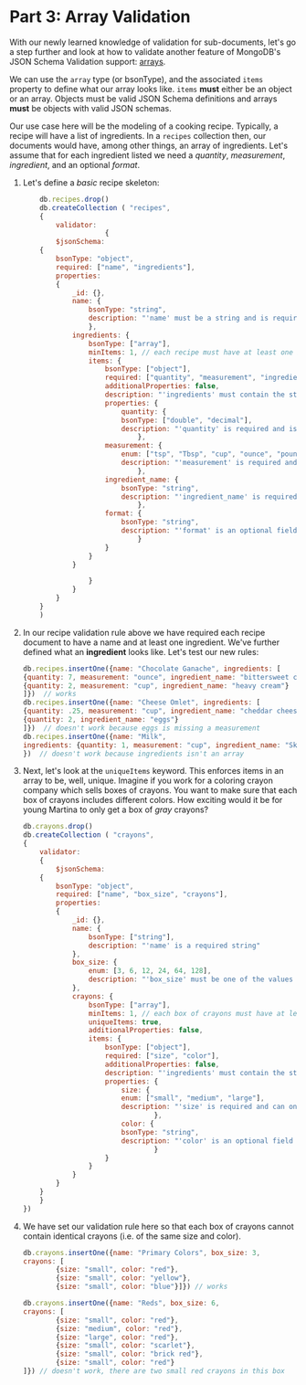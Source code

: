 # Part 3: Array Validation

With our newly learned knowledge of validation for sub-documents, let's go a step further and look at how to validate another feature of MongoDB's JSON Schema Validation support: [arrays](https://tools.ietf.org/html/draft-fge-json-schema-validation-00#page-9).

We can use the `array` type (or bsonType), and the associated `items` property to define what our array looks like. `items` **must** either be an object or an array. Objects must be valid JSON Schema definitions and arrays **must** be objects with valid JSON schemas.

Our use case here will be the modeling of a cooking recipe. Typically, a recipe will have a list of ingredients. In a `recipes` collection then, our documents would have, among other things, an array of ingredients. Let's assume that for each ingredient listed we need a *quantity*, *measurement*, *ingredient*, and an optional *format*.

1. Let's define a *basic* recipe skeleton:

    ```javascript
        db.recipes.drop()
        db.createCollection ( "recipes",
        {
            validator:
                        {
            $jsonSchema:
        {
            bsonType: "object",
            required: ["name", "ingredients"],
            properties:
            {
                _id: {},
                name: {
                    bsonType: "string",
                    description: "'name' must be a string and is required"
                    },
                ingredients: {
                    bsonType: ["array"],
                    minItems: 1, // each recipe must have at least one ingredient
                    items: {
                        bsonType: ["object"],
                        required: ["quantity", "measurement", "ingredient_name"],
                        additionalProperties: false,
                        description: "'ingredients' must contain the stated fields",
                        properties: {
                            quantity: {
                            bsonType: ["double", "decimal"],
                            description: "'quantity' is required and is of double or decimal type"
                                },
                        measurement: {
                            enum: ["tsp", "Tbsp", "cup", "ounce", "pound",  "each"],
                            description: "'measurement' is required and can only be one of the given enum values"
                                },
                        ingredient_name: {
                            bsonType: "string",
                            description: "'ingredient_name' is required and is a string"
                                },
                        format: {
                            bsonType: "string",
                            description: "'format' is an optional field of type string"
                                }
                        }
                    }
                }

                    }
                }
            }
        }
        )
    ```

1. In our recipe validation rule above we have required each recipe document to have a name and at least one ingredient. We've further defined what an **ingredient** looks like. Let's test our new rules:

    ```javascript
    db.recipes.insertOne({name: "Chocolate Ganache", ingredients: [
    {quantity: 7, measurement: "ounce", ingredient_name: "bittersweet chocolate", format: "chopped"},
    {quantity: 2, measurement: "cup", ingredient_name: "heavy cream"}
    ]})  // works
    db.recipes.insertOne({name: "Cheese Omlet", ingredients: [
    {quantity: .25, measurement: "cup", ingredient_name: "cheddar cheese", format: "shredded"},
    {quantity: 2, ingredient_name: "eggs"}
    ]})  // doesn't work because eggs is missing a measurement
    db.recipes.insertOne({name: "Milk",
    ingredients: {quantity: 1, measurement: "cup", ingredient_name: "Skim Milk", format: "chilled"}
    })  // doesn't work because ingredients isn't an array

    ```

1. Next, let's look at the `uniqueItems` keyword. This enforces items in an array to be, well, unique. Imagine if you work for a coloring crayon company which sells boxes of crayons. You want to make sure that each box of crayons includes different colors. How exciting would it be for young Martina to only get a box of *gray* crayons?

    ```javascript
    db.crayons.drop()
    db.createCollection ( "crayons",
    {
        validator:
        {
            $jsonSchema:
        {
            bsonType: "object",
            required: ["name", "box_size", "crayons"],
            properties:
            {
                _id: {},
                name: {
                    bsonType: ["string"],
                    description: "'name' is a required string"
                },
                box_size: {
                    enum: [3, 6, 12, 24, 64, 128],
                    description: "'box_size' must be one of the values listed and is required"
                },
                crayons: {
                    bsonType: ["array"],
                    minItems: 1, // each box of crayons must have at least one color
                    uniqueItems: true,
                    additionalProperties: false,
                    items: {
                        bsonType: ["object"],
                        required: ["size", "color"],
                        additionalProperties: false,
                        description: "'ingredients' must contain the stated fields.",
                        properties: {
                            size: {
                            enum: ["small", "medium", "large"],
                            description: "'size' is required and can only be one of the given enum values"
                                    },
                            color: {
                            bsonType: "string",
                            description: "'color' is an optional field of type string"
                                    }
                        }
                    }
                }
            }
        }
        }
    })

    ```

1. We have set our validation rule here so that each box of crayons cannot contain identical crayons (i.e. of the same size and color).

    ```javascript
    db.crayons.insertOne({name: "Primary Colors", box_size: 3,
    crayons: [
            {size: "small", color: "red"},
            {size: "small", color: "yellow"},
            {size: "small", color: "blue"}]}) // works

    db.crayons.insertOne({name: "Reds", box_size: 6,
    crayons: [
            {size: "small", color: "red"},
            {size: "medium", color: "red"},
            {size: "large", color: "red"},
            {size: "small", color: "scarlet"},
            {size: "small", color: "brick red"},
            {size: "small", color: "red"}
    ]}) // doesn't work, there are two small red crayons in this box
    ```